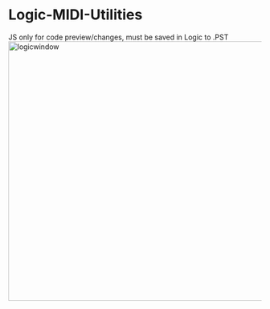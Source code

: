 # Logic-MIDI-Utilities
JS only for code preview/changes, must be saved in Logic to .PST
<img width="516" alt="logicwindow" src="https://github.com/user-attachments/assets/fff0ed58-11fa-4a6b-ab9a-8ef30e7511e5" />
